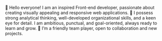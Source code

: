 👋 Hello everyone! I am an inspired Front-end developer, passionate about creating visually appealing and responsive web applications.
🔭 I possess strong analytical thinking, well-developed organizational skills, and a keen eye for detail. I am ambitious, punctual, and goal-oriented, always ready to learn and grow.
👯 I’m a friendly team player, open to collaboration and new projects.
<!--
**ConstantineKobushka/constantinekobushka** is a ✨ _special_ ✨ repository because its `README.md` (this file) appears on your GitHub profile.

Here are some ideas to get you started:

- 👋 Hi! My name is Konstantin, and I’m passionate about developing web applications. I live in Sumy, Ukraine. Currently, I’m studying at the Ukrainian programming school GoIT, specializing as a Full Stack Developer.
- 🔭 The tech stack I’m learning includes HTML, CSS/SCSS, JavaScript, TypeScript, React, and Node.js. I enjoy front-end development and take pleasure in creating visually appealing and responsive web applications.
- 👯 I’m always open to collaboration and happy to participate in exciting projects. Don’t hesitate to reach out if you’re interested in joining forces!
-->
